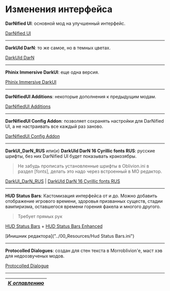 # Изменения интерфейса

**DarNified UI**: основной мод на улучшенный интерфейс.

[DarNified UI](https://www.nexusmods.com/oblivion/mods/10763)

------

**DarkUId DarN**: то же самое, но в темных цветах.

[DarkUId DarN](https://www.nexusmods.com/oblivion/mods/11280)
  
------

**Phinix Immersive DarkUI**: еще одна версия.

[Phinix Immersive DarkUI](https://www.nexusmods.com/oblivion/mods/7698)

------

**DarNifiedUI Additions**: некоторые дополнения к предыдущим модам.

[DarNifiedUI Additions](http://www.nexusmods.com/oblivion/mods/22163/)

------

**DarNifiedUI Config Addon**: позволяет сохранять настройки для DarNified UI, а не настраивать все каждый раз заново.

[DarNifiedUI Config Addon](http://www.nexusmods.com/oblivion/mods/34792/)

------

**DarkUI_DarN_RUS** или(и) **DarkUId DarN 16 Cyrillic fonts RUS**: русские шрифты, без них DarNified UI будет показывать кракозябры.

> Не забудь прописать установленные шрифты в Oblivion.ini в раздел [fonts], делать это надо через встроенный в MO редактор.

[DarkUI_DarN_RUS](https://www.nexusmods.com/oblivion/mods/25898) | [DarkUId DarN 16 Cyrillic fonts RUS](https://www.nexusmods.com/oblivion/mods/23331)

------

**HUD Status Bars**: Кастомизация интерфейса от и до. Можно добавить отображение игрового времени, здоровья призванных существ, стадии вампиризма, оставшегося времени горения факела и многого другого. 

>Требует прямых рук

[HUD Status Bars](https://www.nexusmods.com/oblivion/mods/34905) + [HUD Status Bars Enhanced](https://www.nexusmods.com/oblivion/mods/45740)

[Инишник редактора]("../00_Resources/Hud Status Bars.ini")

------

**Protocolled Dialogues**: создан для стен текста в Morroblivion'е, маст хэв для недоозвученых модов.

[Protocolled Dialogue](http://morroblivion.com/forums/morroblivion/mods/2319)

------

|[*К оглавлению*](../Оглавление.md)|
|:---:|
